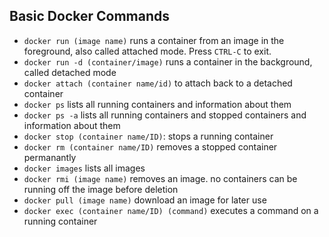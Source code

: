 ## Basic Docker Commands
- `docker run (image name)` runs a container from an image in the foreground, also called attached mode. Press `CTRL-C` to exit.
- `docker run -d (container/image)` runs a container in the background, called detached mode
- `docker attach (container name/id)` to attach back to a detached container
- `docker ps` lists all running containers and information about them
- `docker ps -a` lists all running containers and stopped containers and information about them
- `docker stop (container name/ID)`: stops a running container
- `docker rm (container name/ID)` removes a stopped container permanantly
- `docker images` lists all images
- `docker rmi (image name)` removes an image. no containers can be running off the image before deletion
- `docker pull (image name)` download an image for later use
- `docker exec (container name/ID) (command)` executes a command on a running container